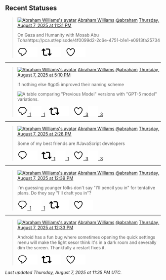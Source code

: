## Recent Statuses

> <a href="https://indieweb.social/@abraham"><img alt="Abraham Williams's avatar" src="https://cdn.masto.host/indiewebsocial/accounts/avatars/109/292/540/382/343/163/original/d00f2e03ce9c85b1.jpg" height="24" width="24" ></a> [Abraham Williams](https://indieweb.social/@abraham) [@abraham](https://indieweb.social/@abraham) [Thursday, August 7, 2025 at 11:31 PM](https://indieweb.social/@abraham/114990087072729055)
>
> On Gaza and Humanity with Mosab Abu Tohahttps://pca.st/episode/4f0099d2-2c6e-4751-b1e1-e0913fa25734
>
> [![Reply](./images/reply_light.svg#gh-light-mode-only "Reply")](https://indieweb.social/@abraham/114990087072729055#gh-light-mode-only)[![Reply](./images/reply.svg#gh-dark-mode-only "Reply")](https://indieweb.social/@abraham/114990087072729055#gh-dark-mode-only)&emsp;[![Boost](./images/retweet_light.svg#gh-light-mode-only "Boost")](https://indieweb.social/@abraham/114990087072729055#gh-light-mode-only)[![Boost](./images/retweet.svg#gh-dark-mode-only "Boost")](https://indieweb.social/@abraham/114990087072729055#gh-dark-mode-only)&emsp;[![Favorite](./images/like_light.svg#gh-light-mode-only "Favorite")](https://indieweb.social/@abraham/114990087072729055#gh-light-mode-only)[![Favorite](./images/like.svg#gh-dark-mode-only "Favorite")](https://indieweb.social/@abraham/114990087072729055#gh-dark-mode-only)


---

> <a href="https://indieweb.social/@abraham"><img alt="Abraham Williams's avatar" src="https://cdn.masto.host/indiewebsocial/accounts/avatars/109/292/540/382/343/163/original/d00f2e03ce9c85b1.jpg" height="24" width="24" ></a> [Abraham Williams](https://indieweb.social/@abraham) [@abraham](https://indieweb.social/@abraham) [Thursday, August 7, 2025 at 5:10 PM](https://indieweb.social/@abraham/114988590890370144)
>
> If nothing else #gpt5 improved their naming scheme
>
> ![A table comparing "Previous Model" versions with "GPT-5 model" variations.](https://cdn.masto.host/indiewebsocial/media_attachments/files/114/988/588/812/505/479/original/d3ca793fbe4e98a1.png)
>
> [![Reply](./images/reply_light.svg#gh-light-mode-only "Reply")&ensp;1](https://indieweb.social/@abraham/114988590890370144#gh-light-mode-only)[![Reply](./images/reply.svg#gh-dark-mode-only "Reply")&ensp;1](https://indieweb.social/@abraham/114988590890370144#gh-dark-mode-only)&emsp;[![Boost](./images/retweet_light.svg#gh-light-mode-only "Boost")](https://indieweb.social/@abraham/114988590890370144#gh-light-mode-only)[![Boost](./images/retweet.svg#gh-dark-mode-only "Boost")](https://indieweb.social/@abraham/114988590890370144#gh-dark-mode-only)&emsp;[![Favorite](./images/like_light.svg#gh-light-mode-only "Favorite")&ensp;3](https://indieweb.social/@abraham/114988590890370144#gh-light-mode-only)[![Favorite](./images/like.svg#gh-dark-mode-only "Favorite")&ensp;3](https://indieweb.social/@abraham/114988590890370144#gh-dark-mode-only)


---

> <a href="https://indieweb.social/@abraham"><img alt="Abraham Williams's avatar" src="https://cdn.masto.host/indiewebsocial/accounts/avatars/109/292/540/382/343/163/original/d00f2e03ce9c85b1.jpg" height="24" width="24" ></a> [Abraham Williams](https://indieweb.social/@abraham) [@abraham](https://indieweb.social/@abraham) [Thursday, August 7, 2025 at 2:28 PM](https://indieweb.social/@abraham/114987952972340869)
>
> Some of my best friends are #JavaScript developers
>
> [![Reply](./images/reply_light.svg#gh-light-mode-only "Reply")](https://indieweb.social/@abraham/114987952972340869#gh-light-mode-only)[![Reply](./images/reply.svg#gh-dark-mode-only "Reply")](https://indieweb.social/@abraham/114987952972340869#gh-dark-mode-only)&emsp;[![Boost](./images/retweet_light.svg#gh-light-mode-only "Boost")&ensp;1](https://indieweb.social/@abraham/114987952972340869#gh-light-mode-only)[![Boost](./images/retweet.svg#gh-dark-mode-only "Boost")&ensp;1](https://indieweb.social/@abraham/114987952972340869#gh-dark-mode-only)&emsp;[![Favorite](./images/like_light.svg#gh-light-mode-only "Favorite")&ensp;3](https://indieweb.social/@abraham/114987952972340869#gh-light-mode-only)[![Favorite](./images/like.svg#gh-dark-mode-only "Favorite")&ensp;3](https://indieweb.social/@abraham/114987952972340869#gh-dark-mode-only)


---

> <a href="https://indieweb.social/@abraham"><img alt="Abraham Williams's avatar" src="https://cdn.masto.host/indiewebsocial/accounts/avatars/109/292/540/382/343/163/original/d00f2e03ce9c85b1.jpg" height="24" width="24" ></a> [Abraham Williams](https://indieweb.social/@abraham) [@abraham](https://indieweb.social/@abraham) [Thursday, August 7, 2025 at 12:39 PM](https://indieweb.social/@abraham/114987524691465675)
>
> I&#39;m guessing younger folks don&#39;t say &quot;I&#39;ll pencil you in&quot; for tentative plans. Do they say &quot;I&#39;ll draft you in&quot;?
>
> [![Reply](./images/reply_light.svg#gh-light-mode-only "Reply")&ensp;1](https://indieweb.social/@abraham/114987524691465675#gh-light-mode-only)[![Reply](./images/reply.svg#gh-dark-mode-only "Reply")&ensp;1](https://indieweb.social/@abraham/114987524691465675#gh-dark-mode-only)&emsp;[![Boost](./images/retweet_light.svg#gh-light-mode-only "Boost")](https://indieweb.social/@abraham/114987524691465675#gh-light-mode-only)[![Boost](./images/retweet.svg#gh-dark-mode-only "Boost")](https://indieweb.social/@abraham/114987524691465675#gh-dark-mode-only)&emsp;[![Favorite](./images/like_light.svg#gh-light-mode-only "Favorite")](https://indieweb.social/@abraham/114987524691465675#gh-light-mode-only)[![Favorite](./images/like.svg#gh-dark-mode-only "Favorite")](https://indieweb.social/@abraham/114987524691465675#gh-dark-mode-only)


---

> <a href="https://indieweb.social/@abraham"><img alt="Abraham Williams's avatar" src="https://cdn.masto.host/indiewebsocial/accounts/avatars/109/292/540/382/343/163/original/d00f2e03ce9c85b1.jpg" height="24" width="24" ></a> [Abraham Williams](https://indieweb.social/@abraham) [@abraham](https://indieweb.social/@abraham) [Thursday, August 7, 2025 at 12:33 PM](https://indieweb.social/@abraham/114987499344629196)
>
> Android has a fun bug where sometimes opening the quick settings menu will make the light sesor think it&#39;s in a dark room and severally dim the screen. Thankfully a restart fixes it.
>
> [![Reply](./images/reply_light.svg#gh-light-mode-only "Reply")](https://indieweb.social/@abraham/114987499344629196#gh-light-mode-only)[![Reply](./images/reply.svg#gh-dark-mode-only "Reply")](https://indieweb.social/@abraham/114987499344629196#gh-dark-mode-only)&emsp;[![Boost](./images/retweet_light.svg#gh-light-mode-only "Boost")](https://indieweb.social/@abraham/114987499344629196#gh-light-mode-only)[![Boost](./images/retweet.svg#gh-dark-mode-only "Boost")](https://indieweb.social/@abraham/114987499344629196#gh-dark-mode-only)&emsp;[![Favorite](./images/like_light.svg#gh-light-mode-only "Favorite")](https://indieweb.social/@abraham/114987499344629196#gh-light-mode-only)[![Favorite](./images/like.svg#gh-dark-mode-only "Favorite")](https://indieweb.social/@abraham/114987499344629196#gh-dark-mode-only)


_Last updated Thursday, August 7, 2025 at 11:35 PM UTC._
